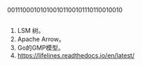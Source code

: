 
001110001010100101100101110110010010

## 

1. LSM 树。
2. Apache Arrow。
3. Go的GMP模型。
4. https://lifelines.readthedocs.io/en/latest/

